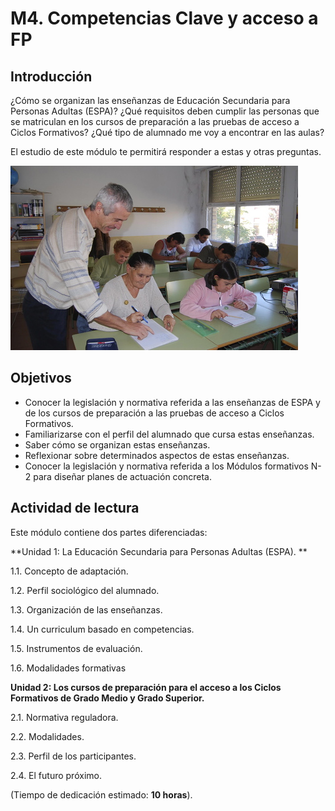 # M4. Competencias Clave y acceso a FP

## **Introducción**

¿Cómo se organizan las enseñanzas de Educación Secundaria para Personas Adultas \(ESPA\)? ¿Qué requisitos deben cumplir las personas que se matriculan en los cursos de preparación a las pruebas de acceso a Ciclos Formativos? ¿Qué tipo de alumnado me voy a encontrar en las aulas?

El estudio de este módulo te permitirá responder a estas y otras preguntas.

![](img/adultossomontano.jpg)

## Objetivos

* Conocer la legislación y normativa referida a las enseñanzas de ESPA y de los cursos de preparación a las pruebas de acceso a Ciclos Formativos.
* Familiarizarse con el perfil del alumnado que cursa estas enseñanzas.
* Saber cómo se organizan estas enseñanzas.
* Reflexionar sobre determinados aspectos de estas enseñanzas.
* Conocer la legislación y normativa referida a los Módulos formativos N-2 para diseñar planes de actuación concreta.

## Actividad de lectura

Este módulo contiene dos partes diferenciadas:

**Unidad 1: La Educación Secundaria para Personas Adultas \(ESPA\). **

1.1. Concepto de adaptación.

1.2. Perfil sociológico del alumnado.

1.3. Organización de las enseñanzas.

1.4. Un curriculum basado en competencias.

1.5. Instrumentos de evaluación.

1.6. Modalidades formativas

**Unidad 2: Los cursos de preparación para el acceso a los Ciclos Formativos de Grado Medio y Grado Superior.**

2.1. Normativa reguladora.

2.2. Modalidades.

2.3. Perfil de los participantes.

2.4. El futuro próximo.

\(Tiempo de dedicación estimado: **10 horas**\).

